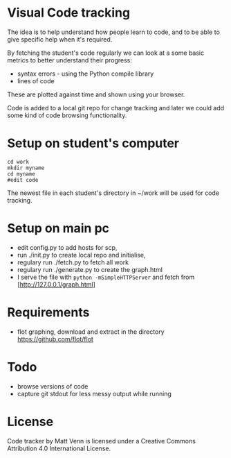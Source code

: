 # Visual Code tracking 

The idea is to help understand how people learn to code, and to be able to give specific help when it's required.

By fetching the student's code regularly we can look at a some basic metrics to better understand their progress:

* syntax errors - using the Python compile library
* lines of code

These are plotted against time and shown using your browser. 

Code is added to a local git repo for change tracking and later we could add some kind of code browsing functionality.

# Setup on student's computer

    cd work
    mkdir myname
    cd myname
    #edit code

The newest file in each student's directory in ~/work will be used for code tracking.

# Setup on main pc

* edit config.py to add hosts for scp,
* run ./init.py to create local repo and initialise,
* regulary run ./fetch.py to fetch all work
* regulary run ./generate.py to create the graph.html
* I serve the file with `python -mSimpleHTTPServer` and fetch from [http://127.0.0.1/graph.html]

# Requirements

* flot graphing, download and extract in the directory https://github.com/flot/flot

# Todo

* browse versions of code
* capture git stdout for less messy output while running

# License

Code tracker by Matt Venn is licensed under a Creative Commons Attribution 4.0 International License.
